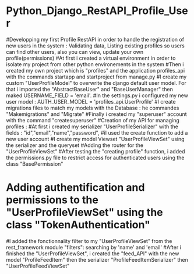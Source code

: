 # Python_Django_RestAPI_Profile_User
#Developping my first Profile RestAPI in order to handle the registration of new users in the system : Validating data, Listing existing profiles so users can find other users, also you can view, update your own profile(permissions)
#At first i created a virtual environment in order to isolate my project from other python environements in the system
#Then i created my own project which is "profiles" and the application profiles_api with the commands startapp and startproject from manage.py
#I create my custom "UserProfileModel" to overwrite the django default user model. For that i imported the "AbstractBaseUser" and "BaseUserManager" then maked USERNAME_FIELD = 'email'.
#In the settings.py i configured my new user model : AUTH_USER_MODEL = 'profiles_api.UserProfile'
#I create migrations files to match my models with the Database : he commandes "Makemigrations" and "Migrate"
#Finally i created my "superuser" account with the command "createsuperuser"
#Creation of my API for managing profiles :
#At first i created my serializer "UserProfileSerializer" with the fields : "id","email","name","password",
#iI used the create function to add a new user account
#I create my model Viewset "UserProfileViewSet" using the serializer and the queryset
#Adding the router for the "UserProfileViewSet"
#After testing the "creating profile" function, i added the permissions.py file to restrict access for authenticated users using the class "BasePermission" 
# Adding authentification and permissions to the "UserProfileViewSet" using the class "TokenAuthentication"
#I added the fonctionnality filter to my "UserProfileViewSet" from the rest_framework module "filters": searching by 'name' and 'email'
#After i finished the "UserProfileViewSet", i created the "feed_API" with the new model "ProfileFeedItem" then the serializer "ProfileFeedItemSerializer" then "UserProfileFeedViewSet"
